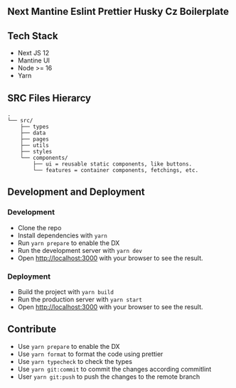 ## Next Mantine Eslint Prettier Husky Cz Boilerplate

## Tech Stack

- Next JS 12
- Mantine UI
- Node >= 16
- Yarn

## SRC Files Hierarcy

```
.
└── src/
    ├── types
    ├── data
    ├── pages
    ├── utils
    ├── styles
    └── components/
        ├── ui = reusable static components, like buttons.
        └── features = container components, fetchings, etc.
```

## Development and Deployment

### Development

- Clone the repo
- Install dependencies with `yarn`
- Run `yarn prepare` to enable the DX
- Run the development server with `yarn dev`
- Open [http://localhost:3000](http://localhost:3000) with your browser to see the result.

### Deployment

- Build the project with `yarn build`
- Run the production server with `yarn start`
- Open [http://localhost:3000](http://localhost:3000) with your browser to see the result.

## Contribute

- Use `yarn prepare` to enable the DX
- Use `yarn format` to format the code using prettier
- Use `yarn typecheck` to check the types
- Use `yarn git:commit` to commit the changes according commitlint
- User `yarn git:push` to push the changes to the remote branch
